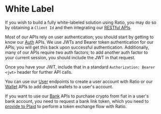 # White Label

If you wish to build a fully white-labeled solution using Ratio, you may do so by obtaining a `Client Id` and then integrating our [RESTful APIs](../../reference/api/).&#x20;

Most of our APIs rely on user authentication; you should start by getting to know our [Auth](../../reference/api/auth/) APIs. We use JWTs and Bearer token authentication for our APIs; you will get this back upon successful authentication. Additionally, many of our APIs require two auth factors; to add another auth factor to your current session, you should include the JWT in that request.

Once you have your JWT, include that in a standard `Authorization: Bearer <jwt>` header for further API calls.

You can use our [User](../../reference/api/users.md) endpoints to create a user account with Ratio or our [Wallet](../../reference/api/wallets.md) APIs to add deposit wallets to a user's account.

If you want to use our [Bank](../../reference/api/bank.md) APIs to purchase crypto from fiat in a user's bank account, you need to request a bank link token, which you need to [provide to Plaid](../../guides/plaid-bank-linking.md) to perform a token exchange flow with Ratio.
